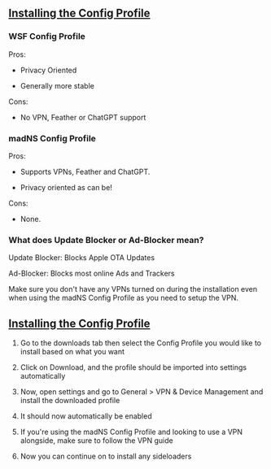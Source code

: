 ## [Installing the Config Profile](accent://)

### WSF Config Profile

Pros:

- Privacy Oriented

- Generally more stable

Cons:

- No VPN, Feather or ChatGPT support


### madNS Config Profile

Pros:

- Supports VPNs, Feather and ChatGPT.

- Privacy oriented as can be!

Cons:

- None.

### What does Update Blocker or Ad-Blocker mean?

Update Blocker: Blocks Apple OTA Updates

Ad-Blocker: Blocks most online Ads and Trackers

Make sure you don't have any VPNs turned on during the installation even when using the madNS Config Profile as you need to setup the VPN.

## [Installing the Config Profile](accent://)

1. Go to the downloads tab then select the Config Profile you would like to install based on what you want

2. Click on Download, and the profile should be imported into settings automatically

3. Now, open settings and go to General > VPN & Device Management and install the downloaded profile

4. It should now automatically be enabled

5. If you're using the madNS Config Profile and looking to use a VPN alongside, make sure to follow the VPN guide

6. Now you can continue on to install any sideloaders
